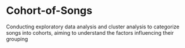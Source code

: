 # Cohort-of-Songs

Conducting exploratory data analysis and cluster analysis to categorize songs into cohorts, aiming to understand the factors influencing their grouping

